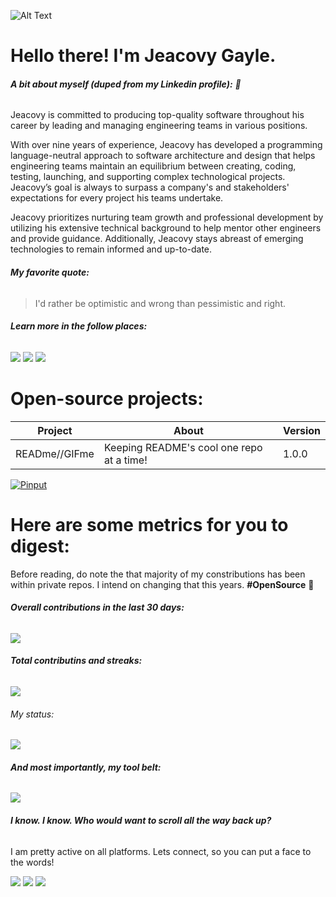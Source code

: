 ![Alt Text](https://media.giphy.com/media/d5Zh91dxExQtKMTsrs/giphy.gif)

# Hello there! I'm **Jeacovy Gayle**.

###### **A bit about myself (***duped from my Linkedin profile***):** 🥸

Jeacovy is committed to producing top-quality software throughout his career by leading and managing engineering teams in various positions. 

With over nine years of experience, Jeacovy has developed a programming language-neutral approach to software architecture and design that helps engineering teams maintain an equilibrium between creating, coding, testing, launching, and supporting complex technological projects. Jeacovy’s goal is always to surpass a company's and stakeholders' expectations for every project his teams undertake.

Jeacovy prioritizes nurturing team growth and professional development by utilizing his extensive technical background to help mentor other engineers and provide guidance. Additionally, Jeacovy stays abreast of emerging technologies to remain informed and up-to-date.


###### **My favorite quote:**
> I'd rather be optimistic and wrong than pessimistic and right.

###### **Learn more in the follow places:**

[![](https://img.shields.io/badge/LinkedIn-0077B5?style=for-the-badge&logo=linkedin&logoColor=white)](https://www.linkedin.com/in/jeacovygayle)
[![](https://img.shields.io/badge/Twitter-0077B5?style=for-the-badge&logo=twitter&logoColor=white)](https://twitter.com/jeacovy)
[![](https://img.shields.io/badge/Instagram-0077B5?style=for-the-badge&logo=instagram&logoColor=white)](https://instagram.com/jeacovy)

# **Open-source** projects:
| Project | About | Version |
| --------------- | --------------- | --------------- |
| READme//GIFme | Keeping README's cool one repo at a time! | 1.0.0 |

[![Pinput](https://github-readme-stats.vercel.app/api/pin/?username=jeacovy&repo=readme-gifme&theme=xcode)](https://github.com/jeacovy/readme-gifme)

# Here are some **metrics** for you to digest:

Before reading, do note the that majority of my constributions has been within private repos. I intend on changing that this years. **#OpenSource** 🥑

###### **Overall contributions in the last 30 days:**
[![](https://activity-graph.herokuapp.com/graph?username=jeacovy&theme=xcode)](https://git.io/SauravMukherjee44)

###### **Total contributins and streaks:**
 ![](https://github-readme-streak-stats.herokuapp.com/?user=jeacovy&hide_border=true&fire=DD2727)

###### My status:
![](https://github-readme-stats.vercel.app/api?username=jeacovy&show_icons=true)

###### **And most importantly, my tool belt:**
![](https://github-readme-stats.vercel.app/api/top-langs/?username=jeacovy&langs_count=3&hide_title=true&hide_border=true)

###### **I know. I know. Who would want to scroll all the way back up?**
I am pretty active on all platforms. Lets connect, so you can put a face to the words!

[![](https://img.shields.io/badge/LinkedIn-0077B5?style=for-the-badge&logo=linkedin&logoColor=white)](https://www.linkedin.com/in/jeacovygayle)
[![](https://img.shields.io/badge/Twitter-0077B5?style=for-the-badge&logo=twitter&logoColor=white)](https://twitter.com/jeacovy)
[![](https://img.shields.io/badge/Instagram-0077B5?style=for-the-badge&logo=instagram&logoColor=white)](https://instagram.com/jeacovy)
